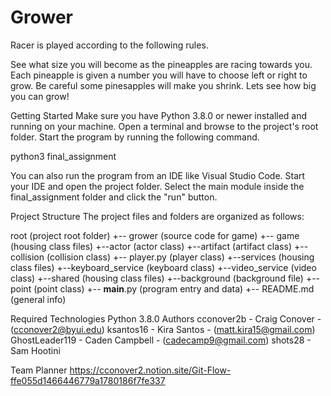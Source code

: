 # Grower

Racer is played according to the following rules.

See what size you will become as the pineapples are racing towards you. Each pineapple is given a number you will have to choose left or right to grow. Be careful some pinesapples will make you shrink. Lets see how big you can grow! 


Getting Started
Make sure you have Python 3.8.0 or newer installed and running on your machine. Open a terminal and browse to the project's root folder. Start the program by running the following command.

python3 final_assignment

You can also run the program from an IDE like Visual Studio Code. Start your IDE and open the project folder. Select the main module inside the final_assignment folder and click the "run" button.

Project Structure
The project files and folders are organized as follows:

root                        (project root folder)
+-- grower                   (source code for game)
  +-- game              (housing class files)
    +--actor                    (actor class)
    +--artifact              (artifact class)
    +--collision            (collision class) 
    +-- player.py              (player class) 
+--services             (housing class files)
    +--keyboard_service      (keyboard class)
    +--video_service            (video class) 
+--shared               (housing class files)
    +--background           (background file)
    +--point                    (point class) 
  +-- __main__.py    (program entry and data)
+-- README.md                  (general info)

Required Technologies
Python 3.8.0
Authors
cconover2b - Craig Conover - (cconover2@byui.edu)
ksantos16 - Kira Santos - (matt.kira15@gmail.com)
GhostLeader119 - Caden Campbell - (cadecamp9@gmail.com)
shots28 - Sam Hootini


Team Planner
https://cconover2.notion.site/Git-Flow-ffe055d1466446779a1780186f7fe337
